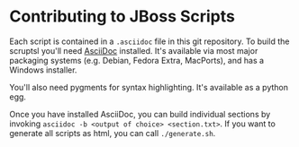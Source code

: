 Contributing to JBoss Scripts 
==========================================

Each script is contained in a `.asciidoc` file in this git repository. To build the scruptsl you'll need [AsciiDoc](http://www.methods.co.nz/asciidoc/index.html) installed. It's available via most major packaging systems (e.g. Debian, Fedora Extra, MacPorts), and has a Windows installer.

You'll also need pygments for syntax highlighting. It's available as a python egg.

Once you have installed AsciiDoc, you can build individual sections by invoking `asciidoc -b <output of choice> <section.txt>`. If you want to generate all scripts as html, you can call `./generate.sh`.
